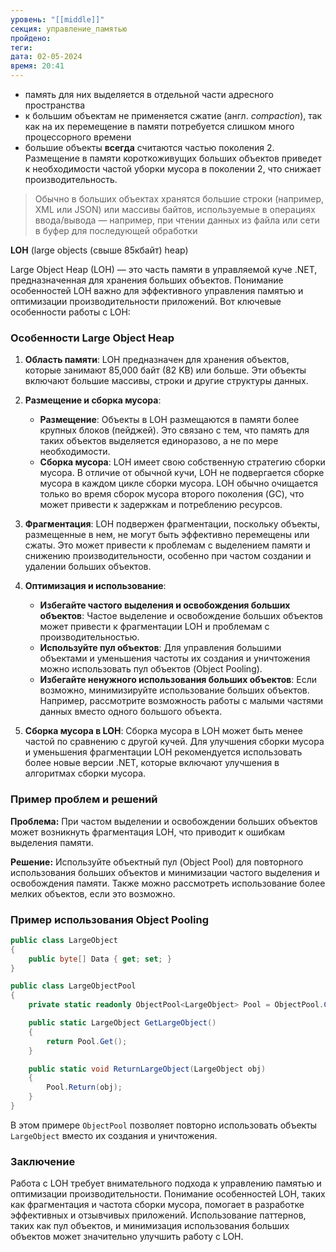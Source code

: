 ```yaml
---
уровень: "[[middle]]"
секция: управление_памятью
пройдено: 
теги: 
дата: 02-05-2024
время: 20:41
---
```


- память для них выделяется в отдельной части адресного пространства
- к большим объектам не применяется сжатие (англ. _compaction_), так как на их перемещение в памяти потребуется слишком много процессорного времени
- большие объекты **всегда** считаются частью поколения 2. Размещение в памяти короткоживущих больших объектов приведет к необходимости частой уборки мусора в поколении 2, что снижает производительность.

> Обычно в больших объектах хранятся большие строки (например, XML или JSON) или массивы байтов, используемые в операциях ввода/вывода — например, при чтении данных из файла или сети в буфер для последующей обработки

**LOH** (large objects (свыше 85кбайт) heap)


Large Object Heap (LOH) — это часть памяти в управляемой куче .NET, предназначенная для хранения больших объектов. Понимание особенностей LOH важно для эффективного управления памятью и оптимизации производительности приложений. Вот ключевые особенности работы с LOH:

### Особенности Large Object Heap

1. **Область памяти**:
   LOH предназначен для хранения объектов, которые занимают 85,000 байт (82 KB) или больше. Эти объекты включают большие массивы, строки и другие структуры данных.

2. **Размещение и сборка мусора**:
   - **Размещение**: Объекты в LOH размещаются в памяти более крупных блоков (пейджей). Это связано с тем, что память для таких объектов выделяется единоразово, а не по мере необходимости.
   - **Сборка мусора**: LOH имеет свою собственную стратегию сборки мусора. В отличие от обычной кучи, LOH не подвергается сборке мусора в каждом цикле сборки мусора. LOH обычно очищается только во время сборок мусора второго поколения (GC), что может привести к задержкам и потреблению ресурсов.

3. **Фрагментация**:
   LOH подвержен фрагментации, поскольку объекты, размещенные в нем, не могут быть эффективно перемещены или сжаты. Это может привести к проблемам с выделением памяти и снижению производительности, особенно при частом создании и удалении больших объектов.

4. **Оптимизация и использование**:
   - **Избегайте частого выделения и освобождения больших объектов**: Частое выделение и освобождение больших объектов может привести к фрагментации LOH и проблемам с производительностью.
   - **Используйте пул объектов**: Для управления большими объектами и уменьшения частоты их создания и уничтожения можно использовать пул объектов (Object Pooling).
   - **Избегайте ненужного использования больших объектов**: Если возможно, минимизируйте использование больших объектов. Например, рассмотрите возможность работы с малыми частями данных вместо одного большого объекта.

5. **Сборка мусора в LOH**:
   Сборка мусора в LOH может быть менее частой по сравнению с другой кучей. Для улучшения сборки мусора и уменьшения фрагментации LOH рекомендуется использовать более новые версии .NET, которые включают улучшения в алгоритмах сборки мусора.

### Пример проблем и решений

**Проблема:**
При частом выделении и освобождении больших объектов может возникнуть фрагментация LOH, что приводит к ошибкам выделения памяти.

**Решение:**
Используйте объектный пул (Object Pool) для повторного использования больших объектов и минимизации частого выделения и освобождения памяти. Также можно рассмотреть использование более мелких объектов, если это возможно.

### Пример использования Object Pooling

```csharp
public class LargeObject
{
    public byte[] Data { get; set; }
}

public class LargeObjectPool
{
    private static readonly ObjectPool<LargeObject> Pool = ObjectPool.Create<LargeObject>(() => new LargeObject { Data = new byte[100000] }, 10);

    public static LargeObject GetLargeObject()
    {
        return Pool.Get();
    }

    public static void ReturnLargeObject(LargeObject obj)
    {
        Pool.Return(obj);
    }
}
```

В этом примере `ObjectPool` позволяет повторно использовать объекты `LargeObject` вместо их создания и уничтожения.

### Заключение

Работа с LOH требует внимательного подхода к управлению памятью и оптимизации производительности. Понимание особенностей LOH, таких как фрагментация и частота сборки мусора, помогает в разработке эффективных и отзывчивых приложений. Использование паттернов, таких как пул объектов, и минимизация использования больших объектов может значительно улучшить работу с LOH.